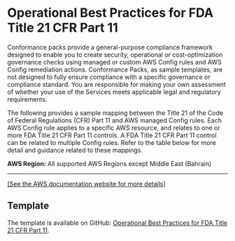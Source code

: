 # Operational Best Practices for FDA Title 21 CFR Part 11<a name="operational-best-practices-for-FDA-21CFR-Part-11"></a>

Conformance packs provide a general\-purpose compliance framework designed to enable you to create security, operational or cost\-optimization governance checks using managed or custom AWS Config rules and AWS Config remediation actions\. Conformance Packs, as sample templates, are not designed to fully ensure compliance with a specific governance or compliance standard\. You are responsible for making your own assessment of whether your use of the Services meets applicable legal and regulatory requirements\.

The following provides a sample mapping between the Title 21 of the Code of Federal Regulations \(CFR\) Part 11 and AWS managed Config rules\. Each AWS Config rule applies to a specific AWS resource, and relates to one or more FDA Title 21 CFR Part 11 controls\. A FDA Title 21 CFR Part 11 control can be related to multiple Config rules\. Refer to the table below for more detail and guidance related to these mappings\.

**AWS Region:** All supported AWS Regions except Middle East \(Bahrain\)


****  
[\[See the AWS documentation website for more details\]](http://docs.aws.amazon.com/config/latest/developerguide/operational-best-practices-for-FDA-21CFR-Part-11.html)

## Template<a name="FDA-21CFR-Part-11-conformance-pack-sample"></a>

The template is available on GitHub: [Operational Best Practices for FDA Title 21 CFR Part 11](https://github.com/awslabs/aws-config-rules/blob/master/aws-config-conformance-packs/Operational-Best-Practices-for-FDA-21CFR-Part-11.yaml)\.